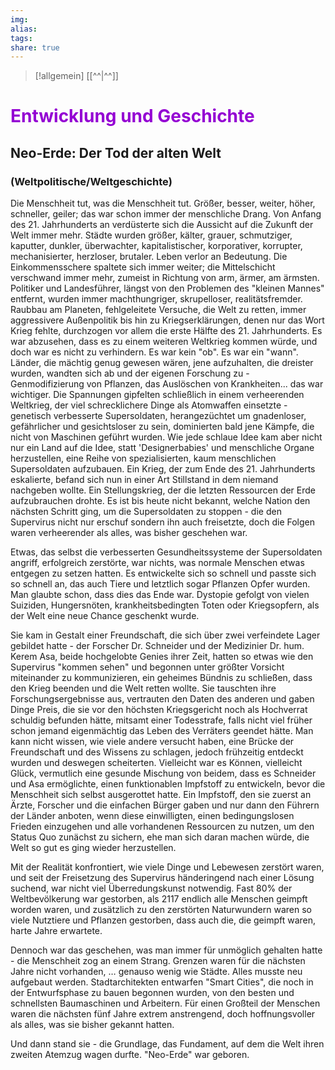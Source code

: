 ```yaml
---
img: 
alias: 
tags: 
share: true
---
```



> [!allgemein] 
> [[^^|^^]]

# <font color="#9400D3"> Entwicklung und Geschichte</font>
## Neo-Erde: Der Tod der alten Welt
### (Weltpolitische/Weltgeschichte)
Die Menschheit tut, was die Menschheit tut. Größer, besser, weiter, höher, schneller, geiler; das war schon immer der menschliche Drang. Von Anfang des 21. Jahrhunderts an verdüsterte sich die Aussicht auf die Zukunft der Welt immer mehr. Städte wurden größer, kälter, grauer, schmutziger, kaputter, dunkler, überwachter, kapitalistischer, korporativer, korrupter, mechanisierter, herzloser, brutaler. Leben verlor an Bedeutung. Die Einkommensschere spaltete sich immer weiter; die Mittelschicht verschwand immer mehr, zumeist in Richtung von arm, ärmer, am ärmsten. 
Politiker und Landesführer, längst von den Problemen des "kleinen Mannes" entfernt, wurden immer machthungriger, skrupelloser, realitätsfremder. Raubbau am Planeten, fehlgeleitete Versuche, die Welt zu retten, immer aggressivere Außenpolitik bis hin zu Kriegserklärungen, denen nur das Wort Krieg fehlte, durchzogen vor allem die erste Hälfte des 21. Jahrhunderts. Es war abzusehen, dass es zu einem weiteren Weltkrieg kommen würde, und doch war es nicht zu verhindern. Es war kein "ob". Es war ein "wann".
Länder, die mächtig genug gewesen wären, jene aufzuhalten, die dreister wurden, wandten sich ab und der eigenen Forschung zu - Genmodifizierung von Pflanzen, das Auslöschen von Krankheiten... das war wichtiger. Die Spannungen gipfelten schließlich in einem verheerenden Weltkrieg, der viel schrecklichere Dinge als Atomwaffen einsetzte - genetisch verbesserte Supersoldaten, herangezüchtet um gnadenloser, gefährlicher und gesichtsloser zu sein, dominierten bald jene Kämpfe, die nicht von Maschinen geführt wurden. Wie jede schlaue Idee kam aber nicht nur ein Land auf die Idee, statt 'Designerbabies' und menschliche Organe herzustellen, eine Reihe von spezialisierten, kaum menschlichen Supersoldaten aufzubauen. Ein Krieg, der zum Ende des 21. Jahrhunderts eskalierte, befand sich nun in einer Art Stillstand in dem niemand nachgeben wollte. Ein Stellungskrieg, der die letzten Ressourcen der Erde aufzubrauchen drohte. 
Es ist bis heute nicht bekannt, welche Nation den nächsten Schritt ging, um die Supersoldaten zu stoppen - die den Supervirus nicht nur erschuf sondern ihn auch freisetzte, doch die Folgen waren verheerender als alles, was bisher geschehen war.

Etwas, das selbst die verbesserten Gesundheitssysteme der Supersoldaten angriff, erfolgreich zerstörte, war nichts, was normale Menschen etwas entgegen zu setzen hatten. Es entwickelte sich so schnell und passte sich so schnell an, das auch Tiere und letztlich sogar Pflanzen Opfer wurden. 
Man glaubte schon, dass dies das Ende war. Dystopie gefolgt von vielen Suiziden, Hungersnöten, krankheitsbedingten Toten oder Kriegsopfern, als der Welt eine neue Chance geschenkt wurde.

Sie kam in Gestalt einer Freundschaft, die sich über zwei verfeindete Lager gebildet hatte - der Forscher Dr. Schneider und der Medizinier Dr. hum. Kerem Asa, beide hochgelobte Genies ihrer Zeit, hatten so etwas wie den Supervirus "kommen sehen" und begonnen unter größter Vorsicht miteinander zu kommunizieren, ein geheimes Bündnis zu schließen, dass den Krieg beenden und die Welt retten wollte. 
Sie tauschten ihre Forschungsergebnisse aus, vertrauten den Daten des anderen und gaben Dinge Preis, die sie vor den höchsten Kriegsgericht noch als Hochverrat schuldig befunden hätte, mitsamt einer Todesstrafe, falls nicht viel früher schon jemand eigenmächtig das Leben des Verräters geendet hätte.
Man kann nicht wissen, wie viele andere versucht haben, eine Brücke der Freundschaft und des Wissens zu schlagen, jedoch frühzeitig entdeckt wurden und deswegen scheiterten. Vielleicht war es Können, vielleicht Glück, vermutlich eine gesunde Mischung von beidem, dass es Schneider und Asa ermöglichte, einen funktionablen Impfstoff zu entwickeln, bevor die Menschheit sich selbst ausgerottet hatte. Ein Impfstoff, den sie zuerst an Ärzte, Forscher und die einfachen Bürger gaben und nur dann den Führern der Länder anboten, wenn diese einwilligten, einen bedingungslosen Frieden einzugehen und alle vorhandenen Ressourcen zu nutzen, um den Status Quo zunächst zu sichern, ehe man sich daran machen würde, die Welt so gut es ging wieder herzustellen.

Mit der Realität konfrontiert, wie viele Dinge und Lebewesen zerstört waren, und seit der Freisetzung des Supervirus händeringend nach einer Lösung suchend, war nicht viel Überredungskunst notwendig.
Fast 80% der Weltbevölkerung war gestorben, als 2117 endlich alle Menschen geimpft worden waren, und zusätzlich zu den zerstörten Naturwundern waren so viele Nutztiere und Pflanzen gestorben, dass auch die, die geimpft waren, harte Jahre erwartete.

Dennoch war das geschehen, was man immer für unmöglich gehalten hatte - die Menschheit zog an einem Strang. Grenzen waren für die nächsten Jahre nicht vorhanden, … genauso wenig wie Städte.
Alles musste neu aufgebaut werden.
Stadtarchitekten entwarfen "Smart Cities", die noch in der Entwurfsphase zu bauen begonnen wurden, von den besten und schnellsten Baumaschinen und Arbeitern. Für einen Großteil der Menschen waren die nächsten fünf Jahre extrem anstrengend, doch hoffnungsvoller als alles, was sie bisher gekannt hatten.

Und dann stand sie - die Grundlage, das Fundament, auf dem die Welt ihren zweiten Atemzug wagen durfte. "Neo-Erde" war geboren.